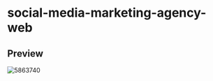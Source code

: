 # social-media-marketing-agency-web

## Preview
![5863740](https://user-images.githubusercontent.com/48594896/209444198-e2793bc9-495b-4579-9150-58695a5f34d9.jpg)

